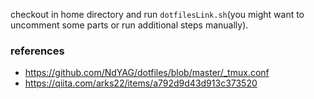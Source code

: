 checkout in home directory and run `dotfilesLink.sh`(you might want to uncomment some parts or run additional steps manually).

### references
 - https://github.com/NdYAG/dotfiles/blob/master/_tmux.conf
 - https://qiita.com/arks22/items/a792d9d43d913c373520


